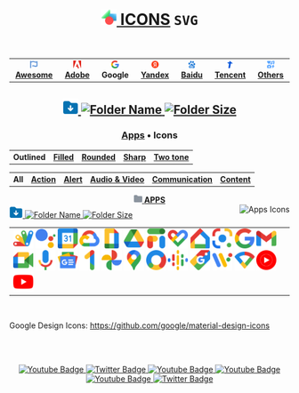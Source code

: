 # <div align="center"><a href="https://github.com/Li-Deheng/icons-svg" title="⬅︎ Back to Main Repository"><img style="width:28px; height:28px;" src="https://github.com/Li-Deheng/icons-svg/blob/main/Adobe/Apps/Motion-Graphics.svg" alt="Icons" onclick="return false"> ICONS</a> <span><b><code>SVG</code></b></span><br><img src="https://komarev.com/ghpvc/?username=Li-Deheng&style=flat&color=blue" alt=""/></div>

<div align="center"><table><tbody><th align="center">
<a href="https://github.com/Li-Deheng/icons-svg/tree/main/Awesome"><img style="width:14px; height:14px;" src="https://github.com/Li-Deheng/icons-svg/blob/main/Awesome/Awesome-Logo.svg" alt="Awesome"> <b>Awesome</b></a></th><th><a href="https://github.com/Li-Deheng/icons-svg/tree/main/Adobe"><img style="width:14px; height:14px;" src="https://github.com/Li-Deheng/icons-svg/blob/main/Adobe/Apps/Adobe-Logo.svg" alt="Adobe"> <b>Adobe</b></a></th><th><a><img style="width:14px; height:14px;" src="https://github.com/Li-Deheng/icons-svg/blob/main/Google/Apps/google-logo.svg" alt="Google"> <b>Google</b></a></th><th><a href="https://github.com/Li-Deheng/icons-svg/tree/main/Yandex"><img style="width:14px; height:14px;" src="https://github.com/Li-Deheng/icons-svg/blob/main/Yandex/Yandex-Logo.svg" alt="Yandex"> <b>Yandex</b></a></th><th><a href="https://github.com/Li-Deheng/icons-svg/tree/main/Baidu"><img style="width:14px; height:14px;" src="https://github.com/Li-Deheng/icons-svg/blob/main/Baidu/Baidu-Logo.svg" alt="Baidu"> <b>Baidu</b></a></th><th><a href="https://github.com/Li-Deheng/icons-svg/tree/main/Tencent"><img style="width:14px; height:14px;" src="https://github.com/Li-Deheng/icons-svg/blob/main/Tencent/Tencent-Logo.svg" alt="Tencent"> <b>Tencent</b></a></th><th><a href="https://github.com/Li-Deheng/icons-svg/tree/main/Others"><img style="width:14px; height:14px;" src="https://github.com/Li-Deheng/icons-svg/blob/main/Awesome/icons.svg" alt="Others"> <b>Others</b></a>
</td></tr></tbody></table></div>

## <div align="center"><a href="https://downgit.github.io/#/home?url=https://github.com/Li-Deheng/icons-svg/tree/main/Google" title="Download with DownGit" target="_blank"><img style="width:28px; height:28px;" src="https://github.com/Li-Deheng/icons-svg/blob/main/Awesome/Download-Folder.svg" alt="Download" target="_blank"> <img style="height:22px;" src="https://img.shields.io/badge/Download%20All%20Google%20Icons-blue" alt="Folder Name"> <img style="height:18px;" src="https://img.shields.io/badge/548%20Mb-343940" title="Folder Size" alt="Folder Size"></a></div>

### <div align="center"><a href="https://github.com/Li-Deheng/icons-svg/tree/main/Google" alt="Apps">Apps</a> • <a alt="Material Icons">Icons</a></div>

<div align="center"><table><tbody><th align="center">
<a>Outlined</a></th><th><a href="https://github.com/Li-Deheng/icons-svg/blob/main/Google/README-md/Icons-Filled.md">Filled</a></th><th><a href="https://github.com/Li-Deheng/icons-svg/blob/main/Google/README-md/Icons-Rounded.md">Rounded</a></th><th><a href="https://github.com/Li-Deheng/icons-svg/blob/main/Google/README-md/Icons-Sharp.md">Sharp</a></th><th><a href="https://github.com/Li-Deheng/icons-svg/blob/main/Google/README-md/Icons-TwoTone.md">Two tone</a></th>
</td></tr></tbody></table></div>

<div align="center"><table><tbody><th align="center">
<a>All</a></th><th><a href="https://github.com/Li-Deheng/icons-svg/blob/main/Google/Icons/Icons-Outlined-Action.md">Action</a></th><th><a href="https://github.com/Li-Deheng/icons-svg/blob/main/Google/Icons/Icons-Outlined-Alert.md">Alert</a></th><th><a href="https://github.com/Li-Deheng/icons-svg/blob/main/Google/Icons/Icons-Outlined-Audio&Video.md">Audio & Video</a></th><th><a href="https://github.com/Li-Deheng/icons-svg/blob/main/Google/Icons/Icons-Outlined-Communication.md">Communication</a></th><th><a href="https://github.com/Li-Deheng/icons-svg/blob/main/Google/Icons/Icons-Outlined-Content.md">Content</a></th>
</td></tr></tbody></table></div>

<div align="Center"><a href="https://github.com/Li-Deheng/icons-svg/tree/main/Google/Apps" title="Open Directory: Apps"><img style="width:15px; height:15px;" src="https://github.com/Li-Deheng/icons-svg/blob/main/Directory.svg" alt="Directory"> <b>APPS</b></a></div>
<div><div align="left"><a href="https://downgit.github.io/#/home?url=https://github.com/Li-Deheng/icons-svg/tree/main/Google/Apps" title="Download with DownGit" target="_blank"><img style="width:24px; height:24px;" src="https://github.com/Li-Deheng/icons-svg/blob/main/Awesome/Download-Folder.svg" alt="Download Directory"> <img style="height:18px;" src="https://img.shields.io/badge/Download%20All%20Apps%20Icons-blue" alt="Folder Name"> <img style="height:16px;" src="https://img.shields.io/badge/1,4%20Mb-343940" alt="Folder Size"></a><img align="right" style="height:18px;" src="https://img.shields.io/badge/Icons-209-blue?logo=svg&logoColor=49b6ff" title="Total Number" alt="Apps Icons"></div>

<table><tbody><tr></tr><tr><td align="left">
<img style="width:36px; height:36px;" src="https://github.com/Li-Deheng/icons-svg/blob/main/Google/Apps/google-apps-script.svg" alt="Google Apps Script" title="Google Apps Script" target="_blank"> <img style="width:36px; height:36px;" src="https://github.com/Li-Deheng/icons-svg/blob/main/Google/Apps/google-assistant.svg" alt="Google Assistant" title="Google Assistant" target="_blank"> <img style="width:36px; height:36px;" src="https://github.com/Li-Deheng/icons-svg/blob/main/Google/Apps/google-calendar.svg" alt="Google Calendar" title="Google Calendar" target="_blank"> <img style="width:36px; height:36px;" src="https://github.com/Li-Deheng/icons-svg/blob/main/Google/Apps/google-cloud.svg" alt="Google Cloud" title="Google Cloud" target="_blank"> <img style="width:36px; height:36px;" src="https://github.com/Li-Deheng/icons-svg/blob/main/Google/Apps/google-doc.svg" alt="Google Doc" title="Google Doc" target="_blank"> <img style="width:36px; height:36px;" src="https://github.com/Li-Deheng/icons-svg/blob/main/Google/Apps/google-drive.svg" alt="Google Drive" title="Google Drive" target="_blank"> <img style="width:36px; height:36px;" src="https://github.com/Li-Deheng/icons-svg/blob/main/Google/Apps/google-fi.svg" alt="Google Fi" title="Google Fi" target="_blank"> <img style="width:36px; height:36px;" src="https://github.com/Li-Deheng/icons-svg/blob/main/Google/Apps/google-heart-fit.svg" alt="Google Heart Fit" title="Google Heart Fit" target="_blank"> <img style="width:36px; height:36px;" src="https://github.com/Li-Deheng/icons-svg/blob/main/Google/Apps/google-home.svg" alt="Google Home" title="Google Home" target="_blank"> <img style="width:36px; height:36px;" src="https://github.com/Li-Deheng/icons-svg/blob/main/Google/Apps/google-lens.svg" alt="Google Lens" title="Google Lens" target="_blank"> <img style="width:36px; height:36px;" src="https://github.com/Li-Deheng/icons-svg/blob/main/Google/Apps/google-logo.svg" alt="Google Logo" title="Google Logo" target="_blank"> <img style="width:36px; height:36px;" src="https://github.com/Li-Deheng/icons-svg/blob/main/Google/Apps/google-mail-gmail.svg" alt="Google Mail Gmail" title="Google Mail Gmail" target="_blank"> <img style="width:36px; height:36px;" src="https://github.com/Li-Deheng/icons-svg/blob/main/Google/Apps/google-meet-camera.svg" alt="Google Meet Camera" title="Google Meet Camera" target="_blank"> <img style="width:36px; height:36px;" src="https://github.com/Li-Deheng/icons-svg/blob/main/Google/Apps/google-mic.svg" alt="Google Mic" title="Google Mic" target="_blank"> <img style="width:36px; height:36px;" src="https://github.com/Li-Deheng/icons-svg/blob/main/Google/Apps/google-news.svg" alt="Google News" title="Google News" target="_blank"> <img style="width:36px; height:36px;" src="https://github.com/Li-Deheng/icons-svg/blob/main/Google/Apps/google-one.svg" alt="Google One" title="Google One" target="_blank"> <img style="width:36px; height:36px;" src="https://github.com/Li-Deheng/icons-svg/blob/main/Google/Apps/google-photo.svg" alt="Google Photo" title="Google Photo" target="_blank"> <img style="width:36px; height:36px;" src="https://github.com/Li-Deheng/icons-svg/blob/main/Google/Apps/google-pin-map.svg" alt="Google Pin Map" title="Google Pin Map" target="_blank"> <img style="width:36px; height:36px;" src="https://github.com/Li-Deheng/icons-svg/blob/main/Google/Apps/google-platform-marketing.svg" alt="Google Platform Marketing" title="Google Platform Marketing" target="_blank"> <img style="width:36px; height:36px;" src="https://github.com/Li-Deheng/icons-svg/blob/main/Google/Apps/google-podcast.svg" alt="Google Podcast" title="Google Podcast" target="_blank"> <img style="width:36px; height:36px;" src="https://github.com/Li-Deheng/icons-svg/blob/main/Google/Apps/google-shopping.svg" alt="Google Shopping" title="Google Shopping" target="_blank"> <img style="width:36px; height:36px;" src="https://github.com/Li-Deheng/icons-svg/blob/main/Google/Apps/google-wearos-os.svg" alt="Google Wearos Os" title="Google Wearos Os" target="_blank"> <img style="width:36px; height:36px;" src="https://github.com/Li-Deheng/icons-svg/blob/main/Google/Apps/google-wifi.svg" alt="Google Wifi" title="Google Wifi" target="_blank"> <img style="width:36px; height:36px;" src="https://github.com/Li-Deheng/icons-svg/blob/main/Google/Apps/google-youtube-music.svg" alt="Google Youtube Music" title="Google Youtube Music" target="_blank"> <img style="width:36px; height:36px;" src="https://github.com/Li-Deheng/icons-svg/blob/main/Google/Apps/google-youtube.svg" alt="Google Youtube" title="Google Youtube" target="_blank"> 
</td></tr></tbody></table><br>

Google Design Icons: https://github.com/google/material-design-icons

<br><br>

<div align="Center" id="badges">
  <a href="#">
    <img src="https://img.shields.io/badge/YouTube-red?style=for-the-badge&logo=youtube&logoColor=white" alt="Youtube Badge"/>
  </a>
  <a href="#">
    <img src="https://img.shields.io/badge/Telegram-blue?style=for-the-badge&logo=telegram&logoColor=white" alt="Twitter Badge"/>
  </a>
  <a href="#">
    <img src="https://img.shields.io/badge/Instagram-red?style=for-the-badge&logo=instagram&logoColor=white" alt="Youtube Badge"/>
  </a>
  <a href="#">
    <img src="https://img.shields.io/badge/Discord-blue?style=for-the-badge&logo=discord&logoColor=white" alt="Youtube Badge"/>
  </a>
  <a href="#">
    <img src="https://img.shields.io/badge/Reddit-red?style=for-the-badge&logo=reddit&logoColor=white" alt="Youtube Badge"/>
  </a>
    <a href="#">
    <img src="https://img.shields.io/badge/TikTok-blue?style=for-the-badge&logo=tiktok&logoColor=white" alt="Twitter Badge"/>
  </a>
</div>
